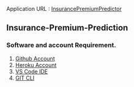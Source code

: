 Application URL : [InsurancePremiumPredictor](https://premium-prediction-app.herokuapp.com/)

## Insurance-Premium-Prediction

### Software and account Requirement.
 
1. [Github Account](https://github.com/)
2. [Heroku Account](https://id.heroku.com/login)
3. [VS Code IDE](https://code.visualstudio.com/download)
4. [GIT CLI](https://git-scm.com/downloads)


